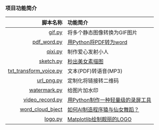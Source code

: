 ### 项目功能简介
|  脚本名称   | 功能简介  |
|  ----:  | :---- |
| [gif.py](https://github.com/Shajiu/PythonObject/blob/main/tool/gif.py)  | 将多个静态图像转换为GIF图片 |
| [pdf_word.py](https://github.com/Shajiu/PythonObject/blob/main/tool/pdf_word.py)  | [用Python将PDF转为word](https://shajiu.github.io/2021/12/22/python-jiang-pdf-zhuan-wei-word/) |
|  [qixi.py](https://github.com/Shajiu/PythonObject/blob/main/tool/qixi.py)  | 制作爱心发射小人  |
|[sketch.py](https://github.com/Shajiu/PythonObject/blob/main/tool/sketch.py)|[秒出美女素描图](https://shajiu.github.io/2022/01/15/ma-chu-zui-kuai-de-mei-nu-su-miao-tu-xiang/)|
|[txt_transform_voice.py](https://github.com/Shajiu/PythonObject/blob/main/tool/txt_transform_voice.py)|文本(PDF)转语音(MP3)|
|[url_png.py](https://github.com/Shajiu/PythonObject/blob/main/tool/url_png.py)|定制化将链接转二维码|
|[watermark.py](https://github.com/Shajiu/PythonObject/blob/main/tool/watermark.py)|给图片加水印|
|[video_record.py](https://github.com/Shajiu/PythonObject/blob/main/tool/video_record.py)|[用Python制作一种轻量级的录屏工具](https://shajiu.github.io/2022/01/08/yong-python-zhi-zuo-yi-chong-qing-liang-ji-de-lu-pin-gong-ju/)|
|[word_cloud_bject](https://github.com/Shajiu/PythonObject/tree/main/tool/word_cloud_bject)|[如何AI制造程序猿与仙女舞蹈？](https://shajiu.github.io/2022/01/05/ru-he-ai-zhi-zao-cheng-xu-yuan-yu-xian-nu-wu-dao/)|
|[logo.py](https://github.com/Shajiu/PythonObject/blob/main/tool/logo.py)|[Matplotlib绘制靓丽的LOGO](https://shajiu.github.io/2022/01/15/matplotlib-hui-zhi-jing-li-de-logo/)|
